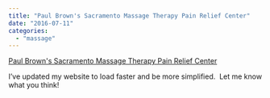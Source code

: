 ```yaml
---
title: "Paul Brown's Sacramento Massage Therapy Pain Relief Center"
date: "2016-07-11"
categories: 
  - "massage"
---
```


[Paul Brown's Sacramento Massage Therapy Pain Relief Center](http://www.paulbrown.net/)

I’ve updated my website to load faster and be more simplified.  Let me know what you think!
